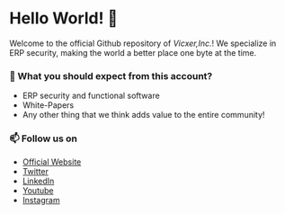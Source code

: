 # Hello World! 👋

Welcome to the official Github repository of _Vicxer,Inc._! We specialize in ERP security, making the world a better place one byte at the time.

### 🌱 What you should expect from this account?

- ERP security and functional software
- White-Papers
- Any other thing that we think adds value to the entire community!

### 📫 Follow us on
- [Official Website](https://vicxer.com) 
- [Twitter](https://twitter.com/VicxerSecurity) 
- [LinkedIn](https://www.linkedin.com/company/vicxer) 
- [Youtube](https://www.youtube.com/channel/UCh1SIHuiG6c0lDpGOC8HHuQ)
- [Instagram](https://www.instagram.com/VicxerSecurity/)
